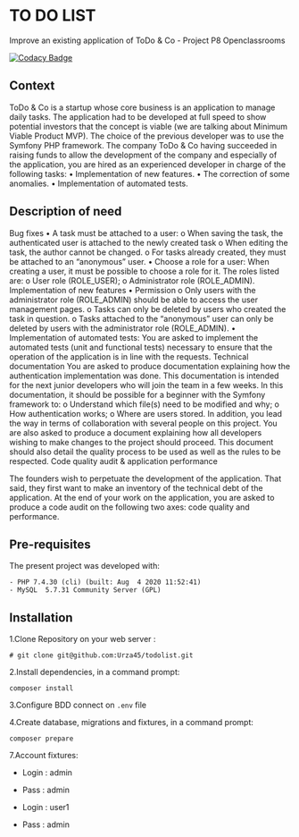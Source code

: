 # TO DO LIST

Improve an existing application of ToDo & Co - Project P8 Openclassrooms

[![Codacy Badge](https://app.codacy.com/project/badge/Grade/07af0d2a3f37423fb0e55d29b0afb30d)](https://www.codacy.com/gh/Urza45/todolist/dashboard?utm_source=github.com&amp;utm_medium=referral&amp;utm_content=Urza45/todolist&amp;utm_campaign=Badge_Grade)

## Context

ToDo & Co is a startup whose core business is an application to manage daily tasks.
The application had to be developed at full speed to show potential investors that the concept is viable (we are talking about Minimum Viable Product MVP).
The choice of the previous developer was to use the Symfony PHP framework.
The company ToDo & Co having succeeded in raising funds to allow the development of the company and especially of the application, you are hired as an experienced developer in charge of the following tasks:
• Implementation of new features.
• The correction of some anomalies.
• Implementation of automated tests.

## Description of need

Bug fixes
• A task must be attached to a user:
o When saving the task, the authenticated user is attached to the newly created task
o When editing the task, the author cannot be changed.
o For tasks already created, they must be attached to an “anonymous” user.
• Choose a role for a user: When creating a user, it must be possible to choose a role for it. The roles listed are:
o User role (ROLE_USER);
o Administrator role (ROLE_ADMIN).
Implementation of new features
• Permission
o Only users with the administrator role (ROLE_ADMIN) should be able to access the user management pages.
o Tasks can only be deleted by users who created the task in question.
o Tasks attached to the “anonymous” user can only be deleted by users with the administrator role (ROLE_ADMIN).
• Implementation of automated tests: You are asked to implement the automated tests (unit and functional tests) necessary to ensure that the operation of the application is in line with the requests.
Technical documentation
You are asked to produce documentation explaining how the authentication implementation was done. This documentation is intended for the next junior developers who will join the team in a few weeks. In this documentation, it should be possible for a beginner with the Symfony framework to:
o Understand which file(s) need to be modified and why;
o How authentication works;
o Where are users stored.
In addition, you lead the way in terms of collaboration with several people on this project. You are also asked to produce a document explaining how all developers wishing to make changes to the project should proceed.
This document should also detail the quality process to be used as well as the rules to be respected.
Code quality audit & application performance

The founders wish to perpetuate the development of the application. That said, they first want to make an inventory of the technical debt of the application.
At the end of your work on the application, you are asked to produce a code audit on the following two axes: code quality and performance.

## Pre-requisites

The present project was developed with:

    - PHP 7.4.30 (cli) (built: Aug  4 2020 11:52:41)
    - MySQL  5.7.31 Community Server (GPL)

## Installation

1.Clone Repository on your web server :

```text
# git clone git@github.com:Urza45/todolist.git
```

2.Install dependencies, in a command prompt:

```text
composer install
```

3.Configure BDD connect on `.env` file

4.Create database, migrations and fixtures, in a command prompt:

```text
composer prepare
```

7.Account fixtures:

- Login  : admin
- Pass   : admin

- Login  : user1
- Pass   : admin
